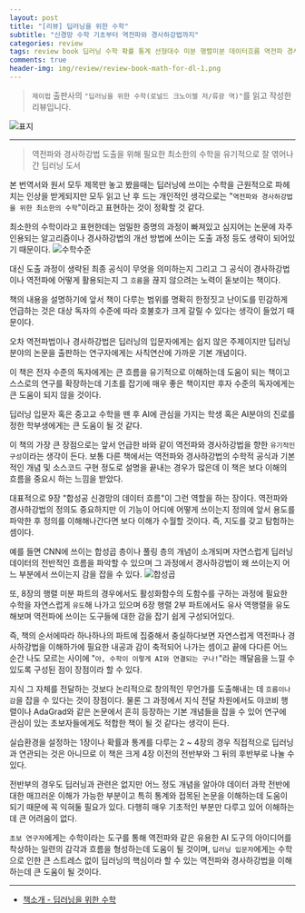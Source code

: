 ```yaml
---  
layout: post  
title: "[리뷰] 딥러닝을 위한 수학"  
subtitle: "신경망 수학 기초부터 역전파와 경사하강법까지"  
categories: review  
tags: review book 딥러닝 수학 확률 통계 선형대수 미분 행렬미분 데이터흐름 역전파 경사하강법    
comments: true  
header-img: img/review/review-book-math-for-dl-1.png
---  
```

  
> `제이펍` 출판사의 `"딥러닝을 위한 수학(로널드 크노이젤 저/류광 역)"`를 읽고 작성한 리뷰입니다.  

![표지](https://telegeam.github.io/assets/img/review/review-book-math-for-dl-1.png)  

---

> 역전파와 경사하강법 도출을 위해 필요한 최소한의 수학을 유기적으로 잘 엮어나간 딥러닝 도서

본 번역서와 원서 모두 제목만 놓고 봤을때는 딥러닝에 쓰이는 수학을 근원적으로 파헤치는 인상을 받게되지만 모두 읽고 난 후 드는 개인적인 생각으로는 "`역전파와 경사하강법을 위한 최소한의 수학`"이라고 표현하는 것이 정확할 것 같다. 

최소한의 수학이라고 표현한데는 엄밀한 증명의 과정이 빠져있고 심지어는 논문에 자주 인용되는 알고리즘이나 경사하강법의 개선 방법에 쓰이는 도출 과정 등도 생략이 되어있기 때문이다. 
![수학수준](https://telegeam.github.io/assets/img/review/review-book-math-for-dl-3.png)  

대신 도출 과정이 생략된 최종 공식이 무엇을 의미하는지 그리고 그 공식이 경사하강법이나 역전파에 어떻게 활용되는지 그 `흐름`을 끊지 않으려는 노력이 돋보이는 책이다. 

책의 내용을 설명하기에 앞서 책이 다루는 범위를 명확히 한정짓고 난이도를 민감하게 언급하는 것은 대상 독자의 수준에 따라 호불호가 크게 갈릴 수 있다는 생각이 들었기 때문이다. 

오차 역전파법이나 경사하강법은 딥러닝의 입문자에게는 쉽지 않은 주제이지만 딥러닝 분야의 논문을 출판하는 연구자에게는 사칙연산에 가까운 기본 개념이다. 

이 책은 전자 수준의 독자에게는 큰 흐름을 유기적으로 이해하는데 도움이 되는 책이고 스스로의 연구를 확장하는데 기초를 잡기에 매우 좋은 책이지만 후자 수준의 독자에게는 큰 도움이 되지 않을 것이다.

딥러닝 입문자 혹은 중고교 수학을 뗀 후 AI에 관심을 가지는 학생 혹은 AI분야의 진로를 정한 학부생에게는 큰 도움이 될 것 같다. 

이 책의 가장 큰 장점으로는 앞서 언급한 바와 같이 역전파와 경사하강법을 향한 `유기적인 구성`이라는 생각이 든다. 보통 다른 책에서는 역전파와 경사하강법의 수학적 공식과 기본적인 개념 및 소스코드 구현 정도로 설명을 끝내는 경우가 많은데 이 책은 보다 이해의 흐름을 중요시 하는 느낌을 받았다. 

대표적으로 9장 "합성공 신경망의 데이터 흐름"이 그런 역할을 하는 장이다. 역전파와 경사하강법의 정의도 중요하지만 이 기능이 어디에 어떻게 쓰이는지 정의에 앞서 용도를 파악한 후 정의를 이해해나간다면 보다 이해가 수월할 것이다. 즉, 지도를 갖고 탐험하는 셈이다.

예를 들면 CNN에 쓰이는 합성곱 층이나 풀링 층의 개념이 소개되며 자연스럽게 딥러닝 데이터의 전반적인 흐름을 파악할 수 있으며 그 과정에서 경사하강법이 왜 쓰이는지 어느 부분에서 쓰이는지 감을 잡을 수 있다. 
![합성곱](https://telegeam.github.io/assets/img/review/review-book-math-for-dl-2.png)  

또, 8장의 행렬 미분 파트의 경우에서도 활성화함수의 도함수를 구하는 과정에 필요한 수학을 자연스럽게 `유도`해 나가고 있으며 6장 행렬 2부 파트에서도 유사 역행렬을 유도해보며 역전파에 쓰이는 도구들에 대한 감을 잡기 쉽게 구성되어있다. 

즉, 책의 순서에따라 하나하나의 파트에 집중해서 충실하다보면 자연스럽게 역전파나 경사하강법을 이해하가에 필요한 내공과 감이 축적되어 나가는 셈이고 끝에 다다른 어느 순간 나도 모르는 사이에 "`아, 수학이 이렇게 AI와 연결되는 구나!`"라는 깨달음을 느낄 수 있도록 구성된 점이 장점이라 할 수 있다.

지식 그 자체를 전달하는 것보다 논리적으로 창의적인 무언가를 도출해내는 데 `흐름이나 감`을 잡을 수 있다는 것이 장점이다. 물론 그 과정에서 지식 전달 차원에서도 야코비 행렬이나 AdaGrad와 같은 논문에서 흔히 등장하는 기본 개념들을 잡을 수 있어 연구에 관심이 있는 초보자들에게도 적합한 책이 될 것 같다는 생각이 든다. 

실습환경을 설정하는 1장이나 확률과 통계를 다루는 2 ~ 4장의 경우 직접적으로 딥러닝과 연관되는 것은 아니므로 이 책은 크게 4장 이전의 전반부와 그 뒤의 후반부로 나눌 수 있다. 

전반부의 경우도 딥러닝과 관련은 없지만 어느 정도 개념을 알아야 데이터 과학 전반에 대한 매끄러운 이해가 가능한 부분이고 특히 통계와 접목된 논문을 이해하는데 도움이 되기 때문에 꼭 익혀둘 필요가 있다. 다행히 매우 기초적인 부분만 다루고 있어 이해하는데 큰 어려움이 없다. 

`초보 연구자`에게는 수학이라는 도구를 통해 역전파와 같은 유용한 AI 도구의 아이디어를 착상하는 일련의 감각과 흐름을 형성하는데 도움이 될 것이며, `딥러닝 입문자`에게는 수학으로 인한 큰 스트레스 없이 딥러닝의 핵심이라 할 수 있는 역전파와 경사하강법을 이해하는데 큰 도움이 될 것이다.

---

* [책소개 - 딥러닝을 위한 수학](http://www.yes24.com/Product/Goods/111086874)
